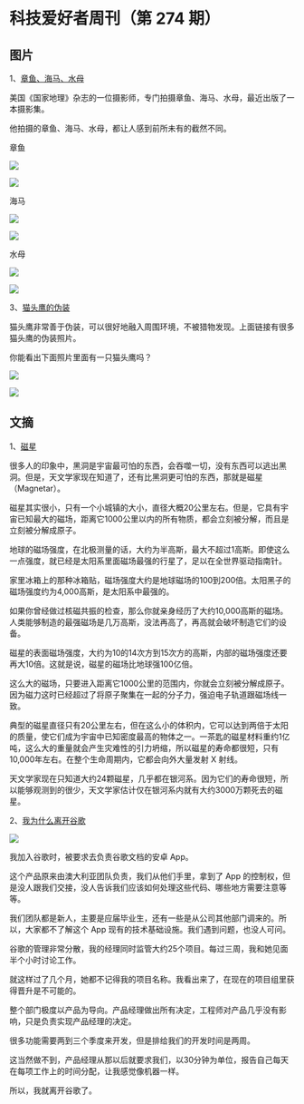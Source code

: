# 科技爱好者周刊（第 274 期）

## 图片

1、[章鱼、海马、水母](https://www.npr.org/sections/pictureshow/2022/06/25/1103324203/octopus-seahorse-jellyfish-national-geographic-liittschwager)

美国《国家地理》杂志的一位摄影师，专门拍摄章鱼、海马、水母，最近出版了一本摄影集。

他拍摄的章鱼、海马、水母，都让人感到前所未有的截然不同。

章鱼

![](https://cdn.beekka.com/blogimg/asset/202206/bg2022062706.webp)

![](https://cdn.beekka.com/blogimg/asset/202206/bg2022062707.webp)

海马

![](https://cdn.beekka.com/blogimg/asset/202206/bg2022062708.webp)

![](https://cdn.beekka.com/blogimg/asset/202206/bg2022062709.webp)

水母

![](https://cdn.beekka.com/blogimg/asset/202206/bg2022062710.webp)

![](https://cdn.beekka.com/blogimg/asset/202206/bg2022062711.webp)

3、[猫头鹰的伪装](https://mossandfog.com/impressive-owl-camouflage-on-display-can-you-spot-them/)

猫头鹰非常善于伪装，可以很好地融入周围环境，不被猎物发现。上面链接有很多猫头鹰的伪装照片。

你能看出下面照片里面有一只猫头鹰吗？

![](https://cdn.beekka.com/blogimg/asset/202211/bg2022111004.webp)

![](https://cdn.beekka.com/blogimg/asset/202211/bg2022111005.webp)

## 文摘 

1、[磁星](https://arstechnica.com/science/2022/06/behold-the-magnetar-natures-ultimate-superweapon/)

很多人的印象中，黑洞是宇宙最可怕的东西，会吞噬一切，没有东西可以逃出黑洞。但是，天文学家现在知道了，还有比黑洞更可怕的东西，那就是磁星（Magnetar）。

磁星其实很小，只有一个小城镇的大小，直径大概20公里左右。但是，它具有宇宙已知最大的磁场，距离它1000公里以内的所有物质，都会立刻被分解，而且是立刻被分解成原子。

地球的磁场强度，在北极测量的话，大约为半高斯，最大不超过1高斯。即使这么一点强度，就已经是太阳系里面磁场最强的行星了，足以在全世界驱动指南针。

家里冰箱上的那种冰箱贴，磁场强度大约是地球磁场的100到200倍。太阳黑子的磁场强度约为4,000高斯，是太阳系中最强的。

如果你曾经做过核磁共振的检查，那么你就亲身经历了大约10,000高斯的磁场。人类能够制造的最强磁场是几万高斯，没法再高了，再高就会破坏制造它们的设备。

磁星的表面磁场强度，大约为10的14次方到15次方的高斯，内部的磁场强度还要再大10倍。这就是说，磁星的磁场比地球强100亿倍。

这么大的磁场，只要进入距离它1000公里的范围内，你就会立刻被分解成原子。因为磁力这时已经超过了将原子聚集在一起的分子力，强迫电子轨道跟磁场线一致。

典型的磁星直径只有20公里左右，但在这么小的体积内，它可以达到两倍于太阳的质量，使它们成为宇宙中已知密度最高的物体之一。一茶匙的磁星材料重约1亿吨，这么大的重量就会产生灾难性的引力坍缩，所以磁星的寿命都很短，只有10,000年左右。在整个生命周期内，它都会向外大量发射 X 射线。

天文学家现在只知道大约24颗磁星，几乎都在银河系。因为它们的寿命很短，所以能够观测到的很少，天文学家估计仅在银河系内就有大约3000万颗死去的磁星。

2、[我为什么离开谷歌](https://jayconrod.com/posts/122/leaving-google)

![](https://cdn.beekka.com/blogimg/asset/202211/bg2022112419.webp)

我加入谷歌时，被要求去负责谷歌文档的安卓 App。

这个产品原来由澳大利亚团队负责，我们从他们手里，拿到了 App 的控制权，但是没人跟我们交接，没人告诉我们应该如何处理这些代码、哪些地方需要注意等等。

我们团队都是新人，主要是应届毕业生，还有一些是从公司其他部门调来的。所以，大家都不了解这个 App 现有的技术基础设施。我们遇到问题，也没人可问。

谷歌的管理非常分散，我的经理同时监管大约25个项目。每过三周，我和她见面半个小时讨论工作。

就这样过了几个月，她都不记得我的项目名称。我看出来了，在现在的项目组里获得晋升是不可能的。

整个部门极度以产品为导向。产品经理做出所有决定，工程师对产品几乎没有影响，只是负责实现产品经理的决定。

很多功能需要两到三个季度来开发，但是排给我们的开发时间是两周。

这当然做不到，产品经理从那以后就要求我们，以30分钟为单位，报告自己每天在每项工作上的时间分配，让我感觉像机器一样。

所以，我就离开谷歌了。